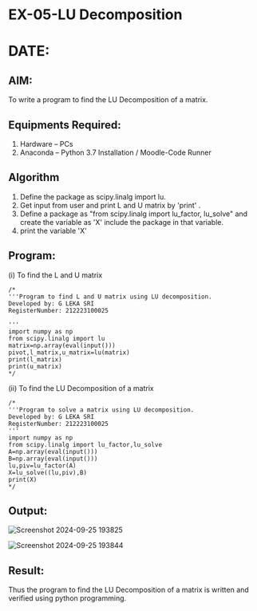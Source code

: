# EX-05-LU Decomposition 
# DATE:
## AIM:
To write a program to find the LU Decomposition of a matrix.

## Equipments Required:
1. Hardware – PCs
2. Anaconda – Python 3.7 Installation / Moodle-Code Runner

## Algorithm
1. Define the package as scipy.linalg import lu.
2. Get input from user and print L and U matrix by 'print' .
3. Define a package as "from scipy.linalg import lu_factor, lu_solve" and create the variable as 
 'X' include the package in that variable.
4. print the variable 'X'

## Program:
(i) To find the L and U matrix
```
/*
'''Program to find L and U matrix using LU decomposition.
Developed by: G LEKA SRI
RegisterNumber: 212223100025

'''
import numpy as np
from scipy.linalg import lu
matrix=np.array(eval(input()))
pivot,l_matrix,u_matrix=lu(matrix)
print(l_matrix)
print(u_matrix)
*/
```


(ii) To find the LU Decomposition of a matrix
```
/*
'''Program to solve a matrix using LU decomposition.
Developed by: G LEKA SRI
RegisterNumber: 212223100025
'''
import numpy as np
from scipy.linalg import lu_factor,lu_solve
A=np.array(eval(input()))
B=np.array(eval(input()))
lu,piv=lu_factor(A)
X=lu_solve((lu,piv),B)
print(X)
*/
```

## Output:
![Screenshot 2024-09-25 193825](https://github.com/user-attachments/assets/83a47547-8d91-48c9-a2a0-3c0814d4ed71)

![Screenshot 2024-09-25 193844](https://github.com/user-attachments/assets/c73b17ef-01c7-41b1-99e1-25e3fc53d646)




## Result:
Thus the program to find the LU Decomposition of a matrix is written and verified using python programming.

